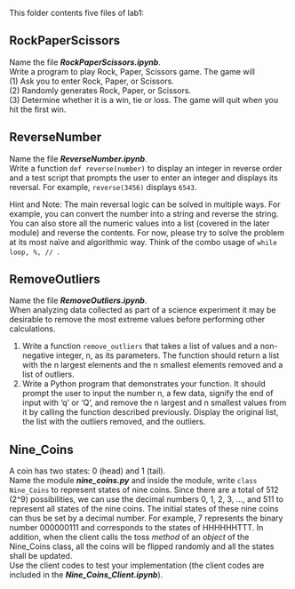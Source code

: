 This folder contents five files of lab1:  

## RockPaperScissors
Name the file __*RockPaperScissors.ipynb*__.  
Write a program to play Rock, Paper, Scissors game. The game will  
(1) Ask you to enter Rock, Paper, or Scissors.  
(2) Randomly generates Rock, Paper, or Scissors.  
(3) Determine whether it is a win, tie or loss. The game will quit when you hit the first win.  

## ReverseNumber
Name the file __*ReverseNumber.ipynb*__.  
Write a function `def reverse(number)` to display an integer in reverse order and a test script that prompts the user to enter an integer and displays its reversal. For example, `reverse(3456)` displays `6543`.  
  
Hint and Note: The main reversal logic can be solved in multiple ways. For example, you can convert the number into a string and reverse the string. You can also store all the numeric values into a list (covered in the later module) and reverse the contents. For now, please try to solve the problem at its most naïve and algorithmic way. Think of the combo usage of `while loop, %, // `.  
  
## RemoveOutliers
Name the file __*RemoveOutliers.ipynb*__.  
When analyzing data collected as part of a science experiment it may be desirable to remove the most extreme values before performing other calculations.  
1. Write a function `remove_outliers` that takes a list of values and a non-negative integer, n, as its parameters. The function should return a list with the n largest elements and the n smallest elements removed and a list of outliers.  
2. Write a Python program that demonstrates your function. It should prompt the user to input the number n, a few data, signify the end of input with ‘q’ or ‘Q’, and remove the n largest and n smallest values from it by calling the function described previously. Display the original list, the list with the outliers removed, and the outliers.
  
## Nine_Coins
A coin has two states: 0 (head) and 1 (tail).  
Name the module __*nine_coins.py*__ and inside the module, write `class Nine_Coins` to represent states of nine coins. Since there are a total of 512 (2^9) possibilities, we can use the decimal numbers 0, 1, 2, 3, ..., and 511 to represent all states of the nine coins. The initial states of these nine coins can thus be set by a decimal number. For example, 7 represents the binary number 000000111 and corresponds to the states of HHHHHHTTT. In addition, when the client calls the toss *method* of an *object* of the Nine_Coins class, all the coins will be flipped randomly and all the states shall be updated.  
Use the client codes to test your implementation (the client codes are included in the __*Nine_Coins_Client.ipynb*__).
